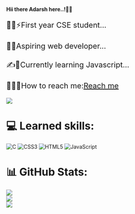 <strong style="font-weight:bolder" style="font-size:70px"><b>Hii there Adarsh here..!👋👋</b></strong>
<p style="font-size:20px">🧑‍💻⚡First year CSE student...<br><br>🙇💫Aspiring web developer... <br><br>✍️🌟Currently learning Javascript...<br><br>🧑‍🏫💌How to reach me:<a href=adarshmm2006@gmail.com>Reach me</a></p>

<a style="font-size:18px" href="https://visitcount.itsvg.in">
  <img src="https://visitcount.itsvg.in/api?id=Adarsh2006&label=Profile%20Views&color=12&icon=6&pretty=true" />
</a><br>

# <strong>💻 Learned skills:</strong>
![C](https://img.shields.io/badge/c-%2300599C.svg?style=flat&logo=c&logoColor=white) ![CSS3](https://img.shields.io/badge/css3-%231572B6.svg?style=flat&logo=css3&logoColor=white) ![HTML5](https://img.shields.io/badge/html5-%23E34F26.svg?style=flat&logo=html5&logoColor=white) ![JavaScript](https://img.shields.io/badge/javascript-%23323330.svg?style=flat&logo=javascript&logoColor=%23F7DF1E)<br>
# <strong>📊 GitHub Stats:</strong>
![](https://github-readme-stats.vercel.app/api?username=Adarsh20082006&theme=blueberry&hide_border=true&include_all_commits=true&count_private=true)<br/>
![](https://github-readme-streak-stats.herokuapp.com/?user=Adarsh20082006&theme=blueberry&hide_border=true)<br/>
![](https://github-readme-stats.vercel.app/api/top-langs/?username=Adarsh20082006&theme=blueberry&hide_border=true&include_all_commits=true&count_private=true&layout=compact)

<!-- Proudly created with GPRM ( https://gprm.itsvg.in ) -->
